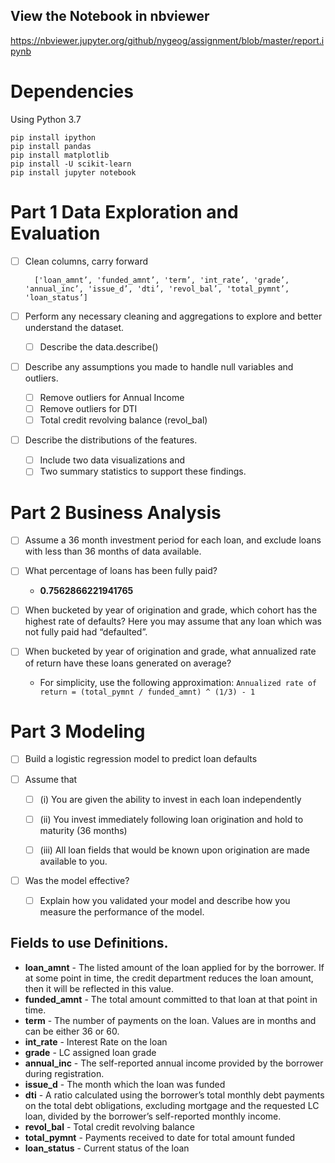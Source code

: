 ## View the Notebook in nbviewer

https://nbviewer.jupyter.org/github/nygeog/assignment/blob/master/report.ipynb

# Dependencies

Using Python 3.7

    pip install ipython
    pip install pandas
    pip install matplotlib
    pip install -U scikit-learn
    pip install jupyter notebook


# Part 1 Data Exploration and Evaluation
- [ ] Clean columns, carry forward

        ['loan_amnt’, 'funded_amnt’, 'term’, 'int_rate’, 'grade’, 'annual_inc’, 'issue_d’, 'dti’, 'revol_bal’, 'total_pymnt’, 'loan_status’]
      
- [ ] Perform any necessary cleaning and aggregations to explore and better
  understand the dataset.
  - [ ] Describe the data.describe()

- [ ] Describe any assumptions you made to handle null variables and outliers.
    - [ ] Remove outliers for Annual Income
    - [ ] Remove outliers for DTI
    - [ ] Total credit revolving balance (revol_bal)

- [ ] Describe the distributions of the features.
    - [ ] Include two data visualizations and 
    - [ ] Two summary statistics to support these findings.
  
# Part 2 Business Analysis
- [ ] Assume a 36 month investment period for each loan, and exclude loans with less than 36 months of data available.

- [ ] What percentage of loans has been fully paid?
    * **0.7562866221941765**

- [ ] When bucketed by year of origination and grade, which cohort has the highest rate of defaults? Here you may assume that any loan which was not fully paid had “defaulted”.

- [ ] When bucketed by year of origination and grade, what annualized rate of
      return have these loans generated on average?
      
    * For simplicity, use the following approximation:
      `Annualized rate of return = (total_pymnt / funded_amnt) ^ (1/3) - 1`


# Part 3 Modeling
- [ ] Build a logistic regression model to predict loan defaults

- [ ] Assume that

    - [ ] (i) You are given the ability to invest in each loan independently
    
    - [ ] (ii) You invest immediately following loan origination and hold to maturity (36 months)
    
    - [ ] (iii) All loan fields that would be known upon origination are made available to you.

- [ ] Was the model effective? 
    - [ ] Explain how you validated your model and describe how you measure the performance of the model.
    
    
## Fields to use Definitions. 

* **loan_amnt** - The listed amount of the loan applied for by the borrower. If at some point in time, the credit department reduces the loan amount, then it will be reflected in this value.
* **funded_amnt** - The total amount committed to that loan at that point in time.
* **term** - The number of payments on the loan. Values are in months and can be either 36 or 60.
* **int_rate** - Interest Rate on the loan
* **grade** - LC assigned loan grade
* **annual_inc** - The self-reported annual income provided by the borrower during registration.
* **issue_d** - The month which the loan was funded
* **dti** - A ratio calculated using the borrower’s total monthly debt payments on the total debt obligations, excluding mortgage and the requested LC loan, divided by the borrower’s self-reported monthly income.
* **revol_bal** - Total credit revolving balance
* **total_pymnt** - Payments received to date for total amount funded
* **loan_status** - Current status of the loan
